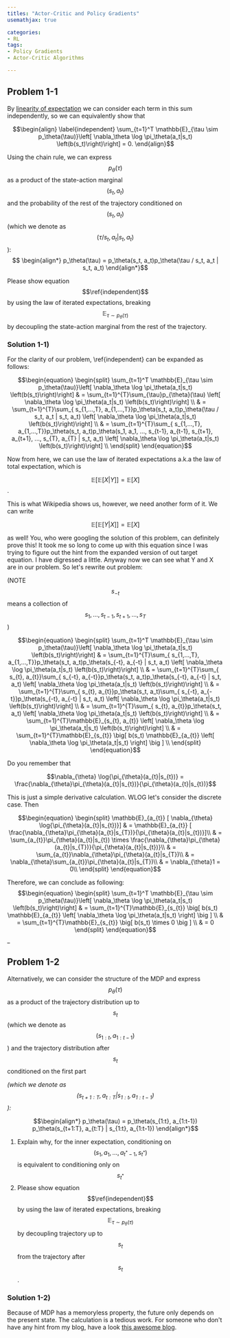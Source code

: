 ```yaml
---
titles: "Actor-Critic and Policy Gradients"
usemathjax: true

categories:
- RL
tags:
- Policy Gradients
- Actor-Critic Algorithms

---
```




## Problem 1-1

By [linearity of expectation](https://brilliant.org/wiki/linearity-of-expectation/) we can consider each term in this sum independently, so we can equivalently show that

$$\begin{align} \label{independent}
\sum_{t=1}^T \mathbb{E}_{\tau \sim p_\theta(\tau)}\left[ \nabla_\theta \log \pi_\theta(a_t|s_t) \left(b(s_t)\right)\right] = 0.
\end{align}$$

Using the chain rule, we can express $$p_\theta(\tau)$$ as a product of the state-action marginal $$(s_t, a_t)$$ and the probability of the rest of the trajectory conditioned on $$(s_t, a_t)$$ (which we denote as $$(\tau / s_t, a_t | s_t, a_t)$$):
$$    \begin{align*}
        p_\theta(\tau) = p_\theta(s_t, a_t)p_\theta(\tau / s_t, a_t | s_t, a_t)
    \end{align*}$$

Please show equation $$\ref{independent}$$ by using the law of iterated expectations, breaking $$\mathbb{E}_{\tau \sim p_\theta(\tau)}$$ by decoupling the state-action marginal from the rest of the trajectory.

### Solution 1-1)

For the clarity of our problem, \ref{independent} can be expanded as follows:

$$\begin{equation}
	\begin{split}
		\sum_{t=1}^T \mathbb{E}_{\tau \sim p_\theta(\tau)}\left[ \nabla_\theta \log \pi_\theta(a_t|s_t) \left(b(s_t)\right)\right] 
        & = \sum_{t=1}^{T}\sum_{\tau}p_{\theta}(\tau) \left[ \nabla_\theta \log \pi_\theta(a_t|s_t) \left(b(s_t)\right)\right]  \\
        & = \sum_{t=1}^{T}\sum_{ s_{1,...,T}, a_{1,...,T}}p_\theta(s_t, a_t)p_\theta(\tau / s_t, a_t | s_t, a_t) \left[ \nabla_\theta \log \pi_\theta(a_t|s_t) \left(b(s_t)\right)\right]  \\
        & = \sum_{t=1}^{T}\sum_{ s_{1,...,T}, a_{1,...,T}}p_\theta(s_t, a_t)p_\theta(s_1, a_1, ..., s_{t-1}, a_{t-1}, s_{t+1}, a_{t+1}, ..., s_{T}, a_{T} | s_t, a_t) \left[ \nabla_\theta \log \pi_\theta(a_t|s_t) \left(b(s_t)\right)\right]  \\
	\end{split}
\end{equation}$$

Now from here, we can use the law of iterated expectations a.k.a the law of total expectation, which is

 $$\mathbb{E}\left[ \mathbb{E}\left[ X|Y \right] \right] = \mathbb{E}\left[ X \right]$$. 

This is what Wikipedia shows us, however, we need another form of it. We can write 

$$\mathbb{E}\left[ \mathbb{E}\left[ Y|X \right] \right] = \mathbb{E}\left[ X \right]$$ 

as well! You, who were googling the solution of this problem, can definitely prove this! It took me so long to come up with this equation since I was trying to figure out the hint from the expanded version of out target equation. I have digressed a little. Anyway now we can see what Y and X are in our problem. So let's rewrite out problem: 

(NOTE $$s_{-t}$$ means a collection of $$s_1, ..., s_{t-1}, s_{t+1}, ..., s_{T}$$)

$$\begin{equation}
	\begin{split}
		\sum_{t=1}^T \mathbb{E}_{\tau \sim p_\theta(\tau)}\left[ \nabla_\theta \log \pi_\theta(a_t|s_t) \left(b(s_t)\right)\right] 
        & = \sum_{t=1}^{T}\sum_{ s_{1,...,T}, a_{1,...,T}}p_\theta(s_t, a_t)p_\theta(s_{-t}, a_{-t} | s_t, a_t) \left[ \nabla_\theta \log \pi_\theta(a_t|s_t) \left(b(s_t)\right)\right]  \\
        & = \sum_{t=1}^{T}\sum_{ s_{t}, a_{t}}\sum_{ s_{-t}, a_{-t}}p_\theta(s_t, a_t)p_\theta(s_{-t}, a_{-t} | s_t, a_t) \left[ \nabla_\theta \log \pi_\theta(a_t|s_t) \left(b(s_t)\right)\right]  \\
        & = \sum_{t=1}^{T}\sum_{ s_{t}, a_{t}}p_\theta(s_t, a_t)\sum_{ s_{-t}, a_{-t}}p_\theta(s_{-t}, a_{-t} | s_t, a_t) \left[ \nabla_\theta \log \pi_\theta(a_t|s_t) \left(b(s_t)\right)\right]  \\
        & = \sum_{t=1}^{T}\sum_{ s_{t}, a_{t}}p_\theta(s_t, a_t) \left[ \nabla_\theta \log \pi_\theta(a_t|s_t) \left(b(s_t)\right)\right]  \\
        & = \sum_{t=1}^{T}\mathbb{E}_{s_{t}, a_{t}} \left[ \nabla_\theta \log \pi_\theta(a_t|s_t) \left(b(s_t)\right)\right]  \\
        & = \sum_{t=1}^{T}\mathbb{E}_{s_{t}}  \big[ b(s_t) \mathbb{E}_{a_{t}} \left[ \nabla_\theta \log \pi_\theta(a_t|s_t) \right]  \big ] \\
	\end{split}
\end{equation}$$

Do you remember that 

$$\nabla_{\theta} \log{\pi_{\theta}(a_{t}|s_{t})} = \frac{\nabla_{\theta}\pi_{\theta}(a_{t}|s_{t})}{\pi_{\theta}(a_{t}|s_{t})}$$

This is just a simple derivative calculation. WLOG let's consider the discrete case. Then

$$\begin{equation}
	\begin{split}
		\mathbb{E}_{a_{t}} [ \nabla_{\theta} \log{\pi_{\theta}(a_{t}|s_{t})}]
        & = \mathbb{E}_{a_{t}} [ \frac{\nabla_{\theta}\pi_{\theta}(a_{t}|s_{T})}{\pi_{\theta}(a_{t}|s_{t})}]\\
        & = \sum_{a_{t}}\pi_{\theta}(a_{t}|s_{t}) \times \frac{\nabla_{\theta}\pi_{\theta}(a_{t}|s_{T})}{\pi_{\theta}(a_{t}|s_{t})}\\
        & = \sum_{a_{t}}\nabla_{\theta}\pi_{\theta}(a_{t}|s_{T})\\
        & = \nabla_{\theta}\sum_{a_{t}}\pi_{\theta}(a_{t}|s_{T})\\
        & = \nabla_{\theta}1 = 0\\
	\end{split}
\end{equation}$$

Therefore, we can conclude as following:
$$\begin{equation}
	\begin{split}
		\sum_{t=1}^T \mathbb{E}_{\tau \sim p_\theta(\tau)}\left[ \nabla_\theta \log \pi_\theta(a_t|s_t) \left(b(s_t)\right)\right] 
        & = \sum_{t=1}^{T}\mathbb{E}_{s_{t}}  \big[ b(s_t) \mathbb{E}_{a_{t}} \left[ \nabla_\theta \log \pi_\theta(a_t|s_t) \right]  \big ] \\
        & = \sum_{t=1}^{T}\mathbb{E}_{s_{t}}  \big[ b(s_t) \times 0  \big ] \\
        & = 0
	\end{split}
\end{equation}$$_



## Problem 1-2

Alternatively, we can consider the structure of the MDP and express $$p_\theta(\tau)$$ as a product of the trajectory distribution up to $$s_t$$ (which we denote as $$(s_{1:t}, a_{1:t-1})$$) and the trajectory distribution after $$s_t$$ conditioned on the first part

_(which we denote as $$(s_{t+1:T}, a_{t:T} | s_{1:t}, a_{1:t-1})$$):_

$$\begin{align*}
        p_\theta(\tau) = p_\theta(s_{1:t}, a_{1:t-1}) p_\theta(s_{t+1:T}, a_{t:T} | s_{1:t}, a_{1:t-1})
    \end{align*}$$

1. Explain why, for the inner expectation, conditioning on $$(s_1, a_1, ..., a_{t^*-1}, s_{t^*})$$ is equivalent to conditioning only on $$s_{t^*}$$ 
2. Please show equation $$\ref{independent}$$ by using the law of iterated expectations, breaking $$\mathbb{E}_{\tau \sim p_\theta(\tau)}$$ by decoupling trajectory up to $$s_t$$ from the trajectory after $$s_t$$.
   

### Solution 1-2)
Because of MDP has a memoryless property, the future only depends on the present state. The calculation is a tedious work. For someone who don't have any hint from my blog, have a look [this awesome blog](https://danieltakeshi.github.io/2017/03/28/going-deeper-into-reinforcement-learning-fundamentals-of-policy-gradients/). 